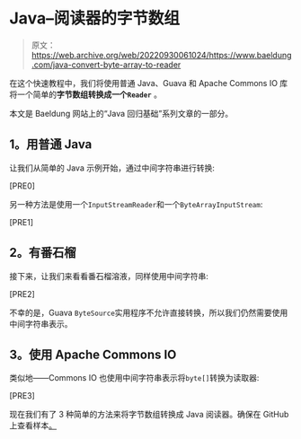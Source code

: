 # Java–阅读器的字节数组

> 原文：<https://web.archive.org/web/20220930061024/https://www.baeldung.com/java-convert-byte-array-to-reader>

在这个快速教程中，我们将使用普通 Java、Guava 和 Apache Commons IO 库将一个简单的**字节数组转换成一个`Reader`** 。

本文是 Baeldung 网站上的“Java 回归基础”系列文章的一部分。

## **1。用普通 Java**

让我们从简单的 Java 示例开始，通过中间字符串进行转换:

[PRE0]

另一种方法是使用一个`InputStreamReader`和一个`ByteArrayInputStream`:

[PRE1]

## **2。有番石榴**

接下来，让我们来看看番石榴溶液，同样使用中间字符串:

[PRE2]

不幸的是，Guava `ByteSource`实用程序不允许直接转换，所以我们仍然需要使用中间字符串表示。

## **3。使用 Apache Commons IO**

类似地——Commons IO 也使用中间字符串表示将`byte[]`转换为读取器:

[PRE3]

现在我们有了 3 种简单的方法来将字节数组转换成 Java 阅读器。确保在 GitHub 上查看样本[。](https://web.archive.org/web/20220929022938/https://github.com/eugenp/tutorials/tree/master/core-java-modules/core-java-io-conversions)